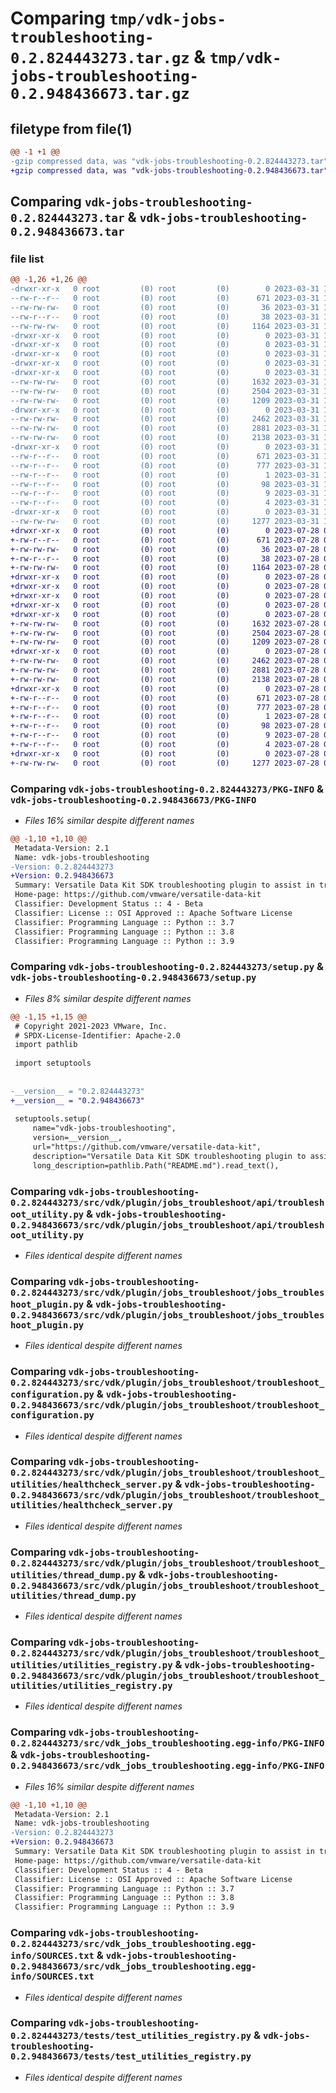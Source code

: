 # Comparing `tmp/vdk-jobs-troubleshooting-0.2.824443273.tar.gz` & `tmp/vdk-jobs-troubleshooting-0.2.948436673.tar.gz`

## filetype from file(1)

```diff
@@ -1 +1 @@
-gzip compressed data, was "vdk-jobs-troubleshooting-0.2.824443273.tar", last modified: Fri Mar 31 14:27:04 2023, max compression
+gzip compressed data, was "vdk-jobs-troubleshooting-0.2.948436673.tar", last modified: Fri Jul 28 09:42:41 2023, max compression
```

## Comparing `vdk-jobs-troubleshooting-0.2.824443273.tar` & `vdk-jobs-troubleshooting-0.2.948436673.tar`

### file list

```diff
@@ -1,26 +1,26 @@
-drwxr-xr-x   0 root         (0) root         (0)        0 2023-03-31 14:27:04.123496 vdk-jobs-troubleshooting-0.2.824443273/
--rw-r--r--   0 root         (0) root         (0)      671 2023-03-31 14:27:04.123496 vdk-jobs-troubleshooting-0.2.824443273/PKG-INFO
--rw-rw-rw-   0 root         (0) root         (0)       36 2023-03-31 14:26:49.000000 vdk-jobs-troubleshooting-0.2.824443273/README.md
--rw-r--r--   0 root         (0) root         (0)       38 2023-03-31 14:27:04.123496 vdk-jobs-troubleshooting-0.2.824443273/setup.cfg
--rw-rw-rw-   0 root         (0) root         (0)     1164 2023-03-31 14:26:53.000000 vdk-jobs-troubleshooting-0.2.824443273/setup.py
-drwxr-xr-x   0 root         (0) root         (0)        0 2023-03-31 14:27:04.123496 vdk-jobs-troubleshooting-0.2.824443273/src/
-drwxr-xr-x   0 root         (0) root         (0)        0 2023-03-31 14:27:04.123496 vdk-jobs-troubleshooting-0.2.824443273/src/vdk/
-drwxr-xr-x   0 root         (0) root         (0)        0 2023-03-31 14:27:04.123496 vdk-jobs-troubleshooting-0.2.824443273/src/vdk/plugin/
-drwxr-xr-x   0 root         (0) root         (0)        0 2023-03-31 14:27:04.123496 vdk-jobs-troubleshooting-0.2.824443273/src/vdk/plugin/jobs_troubleshoot/
-drwxr-xr-x   0 root         (0) root         (0)        0 2023-03-31 14:27:04.123496 vdk-jobs-troubleshooting-0.2.824443273/src/vdk/plugin/jobs_troubleshoot/api/
--rw-rw-rw-   0 root         (0) root         (0)     1632 2023-03-31 14:26:49.000000 vdk-jobs-troubleshooting-0.2.824443273/src/vdk/plugin/jobs_troubleshoot/api/troubleshoot_utility.py
--rw-rw-rw-   0 root         (0) root         (0)     2504 2023-03-31 14:26:49.000000 vdk-jobs-troubleshooting-0.2.824443273/src/vdk/plugin/jobs_troubleshoot/jobs_troubleshoot_plugin.py
--rw-rw-rw-   0 root         (0) root         (0)     1209 2023-03-31 14:26:49.000000 vdk-jobs-troubleshooting-0.2.824443273/src/vdk/plugin/jobs_troubleshoot/troubleshoot_configuration.py
-drwxr-xr-x   0 root         (0) root         (0)        0 2023-03-31 14:27:04.123496 vdk-jobs-troubleshooting-0.2.824443273/src/vdk/plugin/jobs_troubleshoot/troubleshoot_utilities/
--rw-rw-rw-   0 root         (0) root         (0)     2462 2023-03-31 14:26:49.000000 vdk-jobs-troubleshooting-0.2.824443273/src/vdk/plugin/jobs_troubleshoot/troubleshoot_utilities/healthcheck_server.py
--rw-rw-rw-   0 root         (0) root         (0)     2881 2023-03-31 14:26:49.000000 vdk-jobs-troubleshooting-0.2.824443273/src/vdk/plugin/jobs_troubleshoot/troubleshoot_utilities/thread_dump.py
--rw-rw-rw-   0 root         (0) root         (0)     2138 2023-03-31 14:26:49.000000 vdk-jobs-troubleshooting-0.2.824443273/src/vdk/plugin/jobs_troubleshoot/troubleshoot_utilities/utilities_registry.py
-drwxr-xr-x   0 root         (0) root         (0)        0 2023-03-31 14:27:04.123496 vdk-jobs-troubleshooting-0.2.824443273/src/vdk_jobs_troubleshooting.egg-info/
--rw-r--r--   0 root         (0) root         (0)      671 2023-03-31 14:27:04.000000 vdk-jobs-troubleshooting-0.2.824443273/src/vdk_jobs_troubleshooting.egg-info/PKG-INFO
--rw-r--r--   0 root         (0) root         (0)      777 2023-03-31 14:27:04.000000 vdk-jobs-troubleshooting-0.2.824443273/src/vdk_jobs_troubleshooting.egg-info/SOURCES.txt
--rw-r--r--   0 root         (0) root         (0)        1 2023-03-31 14:27:04.000000 vdk-jobs-troubleshooting-0.2.824443273/src/vdk_jobs_troubleshooting.egg-info/dependency_links.txt
--rw-r--r--   0 root         (0) root         (0)       98 2023-03-31 14:27:04.000000 vdk-jobs-troubleshooting-0.2.824443273/src/vdk_jobs_troubleshooting.egg-info/entry_points.txt
--rw-r--r--   0 root         (0) root         (0)        9 2023-03-31 14:27:04.000000 vdk-jobs-troubleshooting-0.2.824443273/src/vdk_jobs_troubleshooting.egg-info/requires.txt
--rw-r--r--   0 root         (0) root         (0)        4 2023-03-31 14:27:04.000000 vdk-jobs-troubleshooting-0.2.824443273/src/vdk_jobs_troubleshooting.egg-info/top_level.txt
-drwxr-xr-x   0 root         (0) root         (0)        0 2023-03-31 14:27:04.123496 vdk-jobs-troubleshooting-0.2.824443273/tests/
--rw-rw-rw-   0 root         (0) root         (0)     1277 2023-03-31 14:26:49.000000 vdk-jobs-troubleshooting-0.2.824443273/tests/test_utilities_registry.py
+drwxr-xr-x   0 root         (0) root         (0)        0 2023-07-28 09:42:41.366745 vdk-jobs-troubleshooting-0.2.948436673/
+-rw-r--r--   0 root         (0) root         (0)      671 2023-07-28 09:42:41.366745 vdk-jobs-troubleshooting-0.2.948436673/PKG-INFO
+-rw-rw-rw-   0 root         (0) root         (0)       36 2023-07-28 09:42:17.000000 vdk-jobs-troubleshooting-0.2.948436673/README.md
+-rw-r--r--   0 root         (0) root         (0)       38 2023-07-28 09:42:41.366745 vdk-jobs-troubleshooting-0.2.948436673/setup.cfg
+-rw-rw-rw-   0 root         (0) root         (0)     1164 2023-07-28 09:42:26.000000 vdk-jobs-troubleshooting-0.2.948436673/setup.py
+drwxr-xr-x   0 root         (0) root         (0)        0 2023-07-28 09:42:41.362745 vdk-jobs-troubleshooting-0.2.948436673/src/
+drwxr-xr-x   0 root         (0) root         (0)        0 2023-07-28 09:42:41.362745 vdk-jobs-troubleshooting-0.2.948436673/src/vdk/
+drwxr-xr-x   0 root         (0) root         (0)        0 2023-07-28 09:42:41.362745 vdk-jobs-troubleshooting-0.2.948436673/src/vdk/plugin/
+drwxr-xr-x   0 root         (0) root         (0)        0 2023-07-28 09:42:41.362745 vdk-jobs-troubleshooting-0.2.948436673/src/vdk/plugin/jobs_troubleshoot/
+drwxr-xr-x   0 root         (0) root         (0)        0 2023-07-28 09:42:41.362745 vdk-jobs-troubleshooting-0.2.948436673/src/vdk/plugin/jobs_troubleshoot/api/
+-rw-rw-rw-   0 root         (0) root         (0)     1632 2023-07-28 09:42:17.000000 vdk-jobs-troubleshooting-0.2.948436673/src/vdk/plugin/jobs_troubleshoot/api/troubleshoot_utility.py
+-rw-rw-rw-   0 root         (0) root         (0)     2504 2023-07-28 09:42:17.000000 vdk-jobs-troubleshooting-0.2.948436673/src/vdk/plugin/jobs_troubleshoot/jobs_troubleshoot_plugin.py
+-rw-rw-rw-   0 root         (0) root         (0)     1209 2023-07-28 09:42:17.000000 vdk-jobs-troubleshooting-0.2.948436673/src/vdk/plugin/jobs_troubleshoot/troubleshoot_configuration.py
+drwxr-xr-x   0 root         (0) root         (0)        0 2023-07-28 09:42:41.366745 vdk-jobs-troubleshooting-0.2.948436673/src/vdk/plugin/jobs_troubleshoot/troubleshoot_utilities/
+-rw-rw-rw-   0 root         (0) root         (0)     2462 2023-07-28 09:42:17.000000 vdk-jobs-troubleshooting-0.2.948436673/src/vdk/plugin/jobs_troubleshoot/troubleshoot_utilities/healthcheck_server.py
+-rw-rw-rw-   0 root         (0) root         (0)     2881 2023-07-28 09:42:17.000000 vdk-jobs-troubleshooting-0.2.948436673/src/vdk/plugin/jobs_troubleshoot/troubleshoot_utilities/thread_dump.py
+-rw-rw-rw-   0 root         (0) root         (0)     2138 2023-07-28 09:42:17.000000 vdk-jobs-troubleshooting-0.2.948436673/src/vdk/plugin/jobs_troubleshoot/troubleshoot_utilities/utilities_registry.py
+drwxr-xr-x   0 root         (0) root         (0)        0 2023-07-28 09:42:41.366745 vdk-jobs-troubleshooting-0.2.948436673/src/vdk_jobs_troubleshooting.egg-info/
+-rw-r--r--   0 root         (0) root         (0)      671 2023-07-28 09:42:41.000000 vdk-jobs-troubleshooting-0.2.948436673/src/vdk_jobs_troubleshooting.egg-info/PKG-INFO
+-rw-r--r--   0 root         (0) root         (0)      777 2023-07-28 09:42:41.000000 vdk-jobs-troubleshooting-0.2.948436673/src/vdk_jobs_troubleshooting.egg-info/SOURCES.txt
+-rw-r--r--   0 root         (0) root         (0)        1 2023-07-28 09:42:41.000000 vdk-jobs-troubleshooting-0.2.948436673/src/vdk_jobs_troubleshooting.egg-info/dependency_links.txt
+-rw-r--r--   0 root         (0) root         (0)       98 2023-07-28 09:42:41.000000 vdk-jobs-troubleshooting-0.2.948436673/src/vdk_jobs_troubleshooting.egg-info/entry_points.txt
+-rw-r--r--   0 root         (0) root         (0)        9 2023-07-28 09:42:41.000000 vdk-jobs-troubleshooting-0.2.948436673/src/vdk_jobs_troubleshooting.egg-info/requires.txt
+-rw-r--r--   0 root         (0) root         (0)        4 2023-07-28 09:42:41.000000 vdk-jobs-troubleshooting-0.2.948436673/src/vdk_jobs_troubleshooting.egg-info/top_level.txt
+drwxr-xr-x   0 root         (0) root         (0)        0 2023-07-28 09:42:41.366745 vdk-jobs-troubleshooting-0.2.948436673/tests/
+-rw-rw-rw-   0 root         (0) root         (0)     1277 2023-07-28 09:42:17.000000 vdk-jobs-troubleshooting-0.2.948436673/tests/test_utilities_registry.py
```

### Comparing `vdk-jobs-troubleshooting-0.2.824443273/PKG-INFO` & `vdk-jobs-troubleshooting-0.2.948436673/PKG-INFO`

 * *Files 16% similar despite different names*

```diff
@@ -1,10 +1,10 @@
 Metadata-Version: 2.1
 Name: vdk-jobs-troubleshooting
-Version: 0.2.824443273
+Version: 0.2.948436673
 Summary: Versatile Data Kit SDK troubleshooting plugin to assist in troubleshooting deployed data jobs.
 Home-page: https://github.com/vmware/versatile-data-kit
 Classifier: Development Status :: 4 - Beta
 Classifier: License :: OSI Approved :: Apache Software License
 Classifier: Programming Language :: Python :: 3.7
 Classifier: Programming Language :: Python :: 3.8
 Classifier: Programming Language :: Python :: 3.9
```

### Comparing `vdk-jobs-troubleshooting-0.2.824443273/setup.py` & `vdk-jobs-troubleshooting-0.2.948436673/setup.py`

 * *Files 8% similar despite different names*

```diff
@@ -1,15 +1,15 @@
 # Copyright 2021-2023 VMware, Inc.
 # SPDX-License-Identifier: Apache-2.0
 import pathlib
 
 import setuptools
 
 
-__version__ = "0.2.824443273"
+__version__ = "0.2.948436673"
 
 setuptools.setup(
     name="vdk-jobs-troubleshooting",
     version=__version__,
     url="https://github.com/vmware/versatile-data-kit",
     description="Versatile Data Kit SDK troubleshooting plugin to assist in troubleshooting deployed data jobs.",
     long_description=pathlib.Path("README.md").read_text(),
```

### Comparing `vdk-jobs-troubleshooting-0.2.824443273/src/vdk/plugin/jobs_troubleshoot/api/troubleshoot_utility.py` & `vdk-jobs-troubleshooting-0.2.948436673/src/vdk/plugin/jobs_troubleshoot/api/troubleshoot_utility.py`

 * *Files identical despite different names*

### Comparing `vdk-jobs-troubleshooting-0.2.824443273/src/vdk/plugin/jobs_troubleshoot/jobs_troubleshoot_plugin.py` & `vdk-jobs-troubleshooting-0.2.948436673/src/vdk/plugin/jobs_troubleshoot/jobs_troubleshoot_plugin.py`

 * *Files identical despite different names*

### Comparing `vdk-jobs-troubleshooting-0.2.824443273/src/vdk/plugin/jobs_troubleshoot/troubleshoot_configuration.py` & `vdk-jobs-troubleshooting-0.2.948436673/src/vdk/plugin/jobs_troubleshoot/troubleshoot_configuration.py`

 * *Files identical despite different names*

### Comparing `vdk-jobs-troubleshooting-0.2.824443273/src/vdk/plugin/jobs_troubleshoot/troubleshoot_utilities/healthcheck_server.py` & `vdk-jobs-troubleshooting-0.2.948436673/src/vdk/plugin/jobs_troubleshoot/troubleshoot_utilities/healthcheck_server.py`

 * *Files identical despite different names*

### Comparing `vdk-jobs-troubleshooting-0.2.824443273/src/vdk/plugin/jobs_troubleshoot/troubleshoot_utilities/thread_dump.py` & `vdk-jobs-troubleshooting-0.2.948436673/src/vdk/plugin/jobs_troubleshoot/troubleshoot_utilities/thread_dump.py`

 * *Files identical despite different names*

### Comparing `vdk-jobs-troubleshooting-0.2.824443273/src/vdk/plugin/jobs_troubleshoot/troubleshoot_utilities/utilities_registry.py` & `vdk-jobs-troubleshooting-0.2.948436673/src/vdk/plugin/jobs_troubleshoot/troubleshoot_utilities/utilities_registry.py`

 * *Files identical despite different names*

### Comparing `vdk-jobs-troubleshooting-0.2.824443273/src/vdk_jobs_troubleshooting.egg-info/PKG-INFO` & `vdk-jobs-troubleshooting-0.2.948436673/src/vdk_jobs_troubleshooting.egg-info/PKG-INFO`

 * *Files 16% similar despite different names*

```diff
@@ -1,10 +1,10 @@
 Metadata-Version: 2.1
 Name: vdk-jobs-troubleshooting
-Version: 0.2.824443273
+Version: 0.2.948436673
 Summary: Versatile Data Kit SDK troubleshooting plugin to assist in troubleshooting deployed data jobs.
 Home-page: https://github.com/vmware/versatile-data-kit
 Classifier: Development Status :: 4 - Beta
 Classifier: License :: OSI Approved :: Apache Software License
 Classifier: Programming Language :: Python :: 3.7
 Classifier: Programming Language :: Python :: 3.8
 Classifier: Programming Language :: Python :: 3.9
```

### Comparing `vdk-jobs-troubleshooting-0.2.824443273/src/vdk_jobs_troubleshooting.egg-info/SOURCES.txt` & `vdk-jobs-troubleshooting-0.2.948436673/src/vdk_jobs_troubleshooting.egg-info/SOURCES.txt`

 * *Files identical despite different names*

### Comparing `vdk-jobs-troubleshooting-0.2.824443273/tests/test_utilities_registry.py` & `vdk-jobs-troubleshooting-0.2.948436673/tests/test_utilities_registry.py`

 * *Files identical despite different names*

